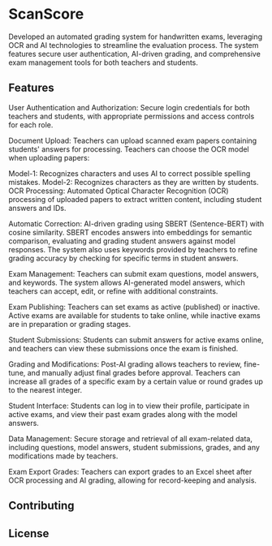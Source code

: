 # ScanScore
Developed an automated grading system for handwritten exams, leveraging OCR and AI technologies to streamline the evaluation process. The system features secure user authentication, AI-driven grading, and comprehensive exam management tools for both teachers and students.

## Features

User Authentication and Authorization: Secure login credentials for both teachers and students, with appropriate permissions and access controls for each role.

Document Upload: Teachers can upload scanned exam papers containing students' answers for processing. Teachers can choose the OCR model when uploading papers:

Model-1: Recognizes characters and uses AI to correct possible spelling mistakes.
Model-2: Recognizes characters as they are written by students.
OCR Processing: Automated Optical Character Recognition (OCR) processing of uploaded papers to extract written content, including student answers and IDs.

Automatic Correction: AI-driven grading using SBERT (Sentence-BERT) with cosine similarity. SBERT encodes answers into embeddings for semantic comparison, evaluating and grading student answers against model responses. The system also uses keywords provided by teachers to refine grading accuracy by checking for specific terms in student answers.

Exam Management: Teachers can submit exam questions, model answers, and keywords. The system allows AI-generated model answers, which teachers can accept, edit, or refine with additional constraints.

Exam Publishing: Teachers can set exams as active (published) or inactive. Active exams are available for students to take online, while inactive exams are in preparation or grading stages.

Student Submissions: Students can submit answers for active exams online, and teachers can view these submissions once the exam is finished.

Grading and Modifications: Post-AI grading allows teachers to review, fine-tune, and manually adjust final grades before approval. Teachers can increase all grades of a specific exam by a certain value or round grades up to the nearest integer.

Student Interface: Students can log in to view their profile, participate in active exams, and view their past exam grades along with the model answers.

Data Management: Secure storage and retrieval of all exam-related data, including questions, model answers, student submissions, grades, and any modifications made by teachers.

Exam Export Grades: Teachers can export grades to an Excel sheet after OCR processing and AI grading, allowing for record-keeping and analysis.



## Contributing


## License

